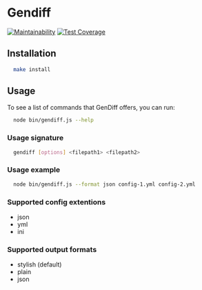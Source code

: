 # Gendiff

[![Maintainability](https://api.codeclimate.com/v1/badges/e4374d236ab3aca28e8a/maintainability)](https://codeclimate.com/github/sunsetninja/backend-project-lvl2/maintainability)
[![Test Coverage](https://api.codeclimate.com/v1/badges/e4374d236ab3aca28e8a/test_coverage)](https://codeclimate.com/github/sunsetninja/backend-project-lvl2/test_coverage)

## Installation

```sh
  make install
```

## Usage

To see a list of commands that GenDiff offers, you can run:

```sh
  node bin/gendiff.js --help
```

### Usage signature

```sh
  gendiff [options] <filepath1> <filepath2>
```

### Usage example

```sh
  node bin/gendiff.js --format json config-1.yml config-2.yml
```

### Supported config extentions

* json
* yml
* ini

### Supported output formats

* stylish (default)
* plain
* json
